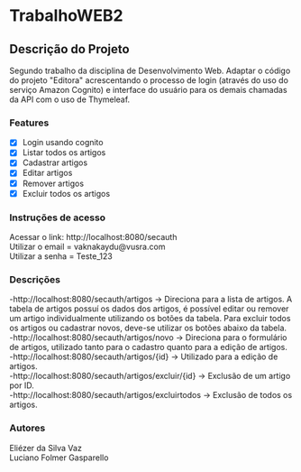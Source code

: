 # TrabalhoWEB2

## Descrição do Projeto
<p>Segundo trabalho da disciplina de Desenvolvimento Web. Adaptar o código do projeto "Editora" acrescentando o processo de login (através do uso do serviço Amazon Cognito) e interface do usuário para os demais chamadas da API com o uso de Thymeleaf.</p>

### Features

- [x] Login usando cognito
- [x] Listar todos os artigos
- [x] Cadastrar artigos 
- [x] Editar artigos
- [x] Remover artigos 
- [x] Excluir todos os artigos

### Instruções de acesso

<p>Acessar o link: http://localhost:8080/secauth<br>
Utilizar o email = vaknakaydu@vusra.com<br>
Utilizar a senha = Teste_123<br>
</p>

### Descrições

<p>-http://localhost:8080/secauth/artigos -> Direciona para a lista de artigos. A tabela de artigos possuí os dados dos artigos, é possível editar ou remover um artigo individualmente utilizando os botões da tabela. Para excluir todos os artigos ou cadastrar novos, deve-se utilizar os botões abaixo da tabela.<br>
-http://localhost:8080/secauth/artigos/novo -> Direciona para o formulário de artigos, utilizado tanto para o cadastro quanto para a edição de artigos.<br> 
-http://localhost:8080/secauth/artigos/{id} -> Utilizado para a edição de artigos.<br> 
-http://localhost:8080/secauth/artigos/excluir/{id} -> Exclusão de um artigo por ID.<br>
-http://localhost:8080/secauth/artigos/excluirtodos -> Exclusão de todos os artigos.
</p>

### Autores
<p>Eliézer da Silva Vaz<br>
Luciano Folmer Gasparello
</p>

